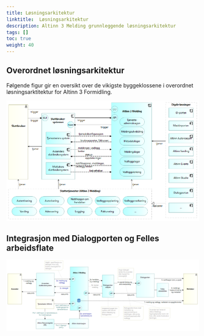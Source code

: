 ```yaml
---
title: Løsningsarkitektur
linktitle:  Løsningsarkitektur
description: Altinn 3 Melding grunnleggende løsningsarkitektur
tags: []
toc: true
weight: 40
---
```


## Overordnet løsningsarkitektur

Følgende figur gir en oversikt over de vikigste byggeklossene i overordnet løsningsarktitektur for Altinn 3 Formidling.

![Byggeklosser i Altinn 3 Melding - overordnet løsningsarkitektur](altinn3-correspondence-solution-overview-nb.png "Byggeklosser i Altinn 3 Melding - overordnet løsningsarkitektur")

## Integrasjon med Dialogporten og Felles arbeidsflate

![Integrasjon med Dialogporten and Felles arbeidsflate](altinn3-correspondence-and-dialogporten-nb.png "Integrasjon med Dialogporten and Felles arbeidsflate")
